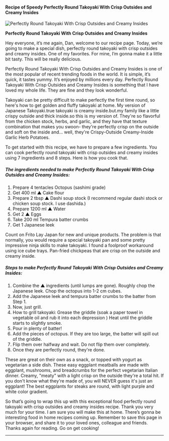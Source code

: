             

#### Recipe of Speedy Perfectly Round Takoyaki With Crisp Outsides and Creamy Insides

![Perfectly Round Takoyaki With Crisp Outsides and Creamy Insides](https://img-global.cpcdn.com/recipes/5280433508974592/751x532cq70/perfectly-round-takoyaki-with-crisp-outsides-and-creamy-insides-recipe-main-photo.jpg)

**Perfectly Round Takoyaki With Crisp Outsides and Creamy Insides**

Hey everyone, it’s me again, Dan, welcome to our recipe page. Today, we’re going to make a special dish, perfectly round takoyaki with crisp outsides and creamy insides. One of my favorites. For mine, I’m gonna make it a little bit tasty. This will be really delicious.

Perfectly Round Takoyaki With Crisp Outsides and Creamy Insides is one of the most popular of recent trending foods in the world. It is simple, it’s quick, it tastes yummy. It’s enjoyed by millions every day. Perfectly Round Takoyaki With Crisp Outsides and Creamy Insides is something that I have loved my whole life. They are fine and they look wonderful.

Takoyaki can be pretty difficult to make perfectly the first time round, so here's how to get golden and fluffy takoyaki at home. My version of Japanese Takoyaki.true takoyaki is creamy inside.but.my family like a little crispy outside and thick inside.so this is my version of. They're so flavorful from the chicken stock, herbs, and garlic, and they have that texture combination that makes you swoon- they're perfectly crisp on the outside and soft on the inside and… well, they're Crispy-Outside Creamy-Inside Garlic Herb Potatoes.

To get started with this recipe, we have to prepare a few ingredients. You can cook perfectly round takoyaki with crisp outsides and creamy insides using 7 ingredients and 8 steps. Here is how you cook that.

##### The ingredients needed to make Perfectly Round Takoyaki With Crisp Outsides and Creamy Insides:

1.  Prepare 4 tentacles Octopus (sashimi grade)
2.  Get 400 ml ▲ Cake flour
3.  Prepare 2 tbsp ▲ Dashi soup stock (I recommend regular dashi stock or chicken soup stock. I use dashida.)
4.  Prepare 1200 ml ▲ Water
5.  Get 2 ▲ Eggs
6.  Take 200 ml Tempura batter crumbs
7.  Get 1 Japanese leek

Count on Frito Lay Japan for new and unique products. The problem is that normally, you would require a special takoyaki pan and some pretty impressive ninja skills to make takoyaki. I found a foolproof workaround using ice cube trays. Pan-fried chickpeas that are crisp on the outside and creamy inside.

##### Steps to make Perfectly Round Takoyaki With Crisp Outsides and Creamy Insides:

1.  Combine the ▲ ingredients (until lumps are gone). Roughly chop the Japanese leek. Chop the octopus into 1-2 cm cubes.
2.  Add the Japanese leek and tempura batter crumbs to the batter from Step 1.
3.  Now, just grill.
4.  How to grill takoyaki: Grease the griddle (soak a paper towel in vegetable oil and rub it into each depression ) Heat until the griddle starts to slightly smoke.
5.  Pour in plenty of batter!
6.  Add the pieces of octopus. If they are too large, the batter will spill out of the griddle.
7.  Flip them over halfway and wait. Do not flip them over completely.
8.  Once they are perfectly round, they're done.

These are great on their own as a snack, or topped with yogurt as vegetarian a side dish. These easy eggplant meatballs are made with eggplant, mushrooms, and breadcrumbs for the perfect vegetarian Italian dinner. Creamy, "meaty" with a light crisp on the outside they're a total hit. If you don't know what they're made of, you will NEVER guess it's just an eggplant! The best eggplants for steaks are round, with light purple and white color gradient.

So that’s going to wrap this up with this exceptional food perfectly round takoyaki with crisp outsides and creamy insides recipe. Thank you very much for your time. I am sure you will make this at home. There’s gonna be interesting food in home recipes coming up. Remember to save this page in your browser, and share it to your loved ones, colleague and friends. Thanks again for reading. Go on get cooking!

* * *